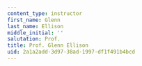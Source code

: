 ```yaml
---
content_type: instructor
first_name: Glenn
last_name: Ellison
middle_initial: ''
salutation: Prof.
title: Prof. Glenn Ellison
uid: 2a1a2add-3d97-38ad-1997-df1f491b4bcd
---
```

